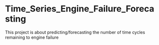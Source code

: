 # Time_Series_Engine_Failure_Forecasting
This project is about predicting/forecasting the number of time cycles remaining to engine failure
